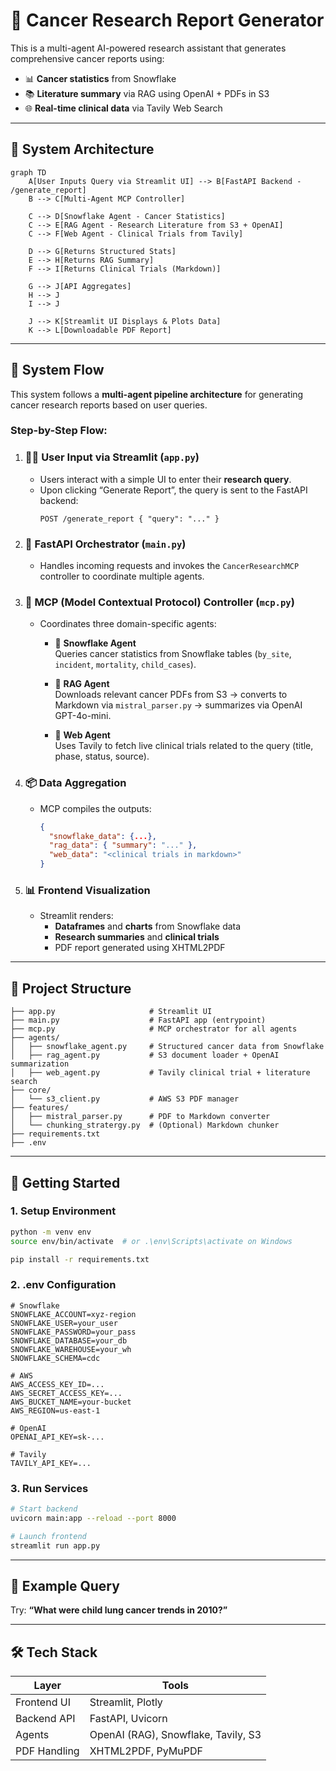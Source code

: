 
# 🔬 Cancer Research Report Generator

This is a multi-agent AI-powered research assistant that generates comprehensive cancer reports using:

- 📊 **Cancer statistics** from Snowflake
- 📚 **Literature summary** via RAG using OpenAI + PDFs in S3
- 🌐 **Real-time clinical data** via Tavily Web Search

---

## 🧠 System Architecture

```mermaid
graph TD
    A[User Inputs Query via Streamlit UI] --> B[FastAPI Backend - /generate_report]
    B --> C[Multi-Agent MCP Controller]

    C --> D[Snowflake Agent - Cancer Statistics]
    C --> E[RAG Agent - Research Literature from S3 + OpenAI]
    C --> F[Web Agent - Clinical Trials from Tavily]

    D --> G[Returns Structured Stats]
    E --> H[Returns RAG Summary]
    F --> I[Returns Clinical Trials (Markdown)]

    G --> J[API Aggregates]
    H --> J
    I --> J

    J --> K[Streamlit UI Displays & Plots Data]
    K --> L[Downloadable PDF Report]
```

---

## 🔄 System Flow

This system follows a **multi-agent pipeline architecture** for generating cancer research reports based on user queries.

### Step-by-Step Flow:

1. ### 🧑‍💻 User Input via Streamlit (`app.py`)
   - Users interact with a simple UI to enter their **research query**.
   - Upon clicking “Generate Report”, the query is sent to the FastAPI backend:
     ```http
     POST /generate_report { "query": "..." }
     ```

2. ### 🚀 FastAPI Orchestrator (`main.py`)
   - Handles incoming requests and invokes the `CancerResearchMCP` controller to coordinate multiple agents.

3. ### 🧠 MCP (Model Contextual Protocol) Controller (`mcp.py`)
   - Coordinates three domain-specific agents:

     - 🔹 **Snowflake Agent**  
       Queries cancer statistics from Snowflake tables (`by_site`, `incident`, `mortality`, `child_cases`).
     
     - 🔹 **RAG Agent**  
       Downloads relevant cancer PDFs from S3 → converts to Markdown via `mistral_parser.py` → summarizes via OpenAI GPT-4o-mini.

     - 🔹 **Web Agent**  
       Uses Tavily to fetch live clinical trials related to the query (title, phase, status, source).

4. ### 📦 Data Aggregation
   - MCP compiles the outputs:
     ```json
     {
       "snowflake_data": {...},
       "rag_data": { "summary": "..." },
       "web_data": "<clinical trials in markdown>"
     }
     ```

5. ### 📊 Frontend Visualization
   - Streamlit renders:
     - **Dataframes** and **charts** from Snowflake data
     - **Research summaries** and **clinical trials**
     - PDF report generated using XHTML2PDF

---

## 📁 Project Structure

```
├── app.py                     # Streamlit UI
├── main.py                    # FastAPI app (entrypoint)
├── mcp.py                     # MCP orchestrator for all agents
├── agents/
│   ├── snowflake_agent.py     # Structured cancer data from Snowflake
│   ├── rag_agent.py           # S3 document loader + OpenAI summarization
│   ├── web_agent.py           # Tavily clinical trial + literature search
├── core/
│   └── s3_client.py           # AWS S3 PDF manager
├── features/
│   ├── mistral_parser.py      # PDF to Markdown converter
│   └── chunking_stratergy.py  # (Optional) Markdown chunker
├── requirements.txt
├── .env
```

---

## 🚀 Getting Started

### 1. Setup Environment

```bash
python -m venv env
source env/bin/activate  # or .\env\Scripts\activate on Windows

pip install -r requirements.txt
```

### 2. .env Configuration

```
# Snowflake
SNOWFLAKE_ACCOUNT=xyz-region
SNOWFLAKE_USER=your_user
SNOWFLAKE_PASSWORD=your_pass
SNOWFLAKE_DATABASE=your_db
SNOWFLAKE_WAREHOUSE=your_wh
SNOWFLAKE_SCHEMA=cdc

# AWS
AWS_ACCESS_KEY_ID=...
AWS_SECRET_ACCESS_KEY=...
AWS_BUCKET_NAME=your-bucket
AWS_REGION=us-east-1

# OpenAI
OPENAI_API_KEY=sk-...

# Tavily
TAVILY_API_KEY=...
```

### 3. Run Services

```bash
# Start backend
uvicorn main:app --reload --port 8000

# Launch frontend
streamlit run app.py
```

---

## 🧪 Example Query

Try: **“What were child lung cancer trends in 2010?”**

---

## 🛠 Tech Stack

| Layer         | Tools                                    |
|---------------|-------------------------------------------|
| Frontend UI   | Streamlit, Plotly                         |
| Backend API   | FastAPI, Uvicorn                          |
| Agents        | OpenAI (RAG), Snowflake, Tavily, S3       |
| PDF Handling  | XHTML2PDF, PyMuPDF                        |
